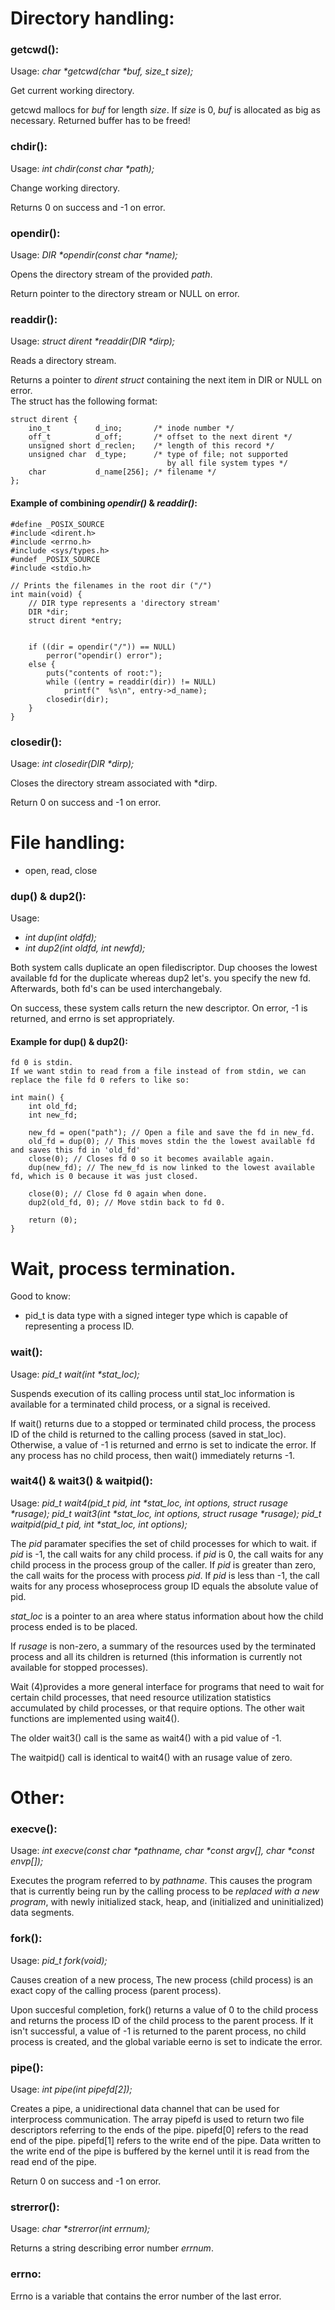 # Directory handling:
### getcwd():
Usage: _char *getcwd(char *buf, size_t size);_

Get current working directory.

getcwd mallocs for _buf_ for length _size_. If _size_ is 0, _buf_ is allocated as big as necessary. Returned buffer has to be freed!

### chdir():
Usage: _int chdir(const char *path);_

Change working directory.

Returns 0 on success and -1 on error.

### opendir():
Usage: _DIR *opendir(const char *name);_

Opens the directory stream of the provided _path_.

Return pointer to the directory stream or NULL on error.

### readdir():
Usage: _struct dirent *readdir(DIR *dirp);_

Reads a directory stream.

Returns a pointer to _dirent struct_ containing the next item in DIR or NULL on error.	 
The struct has the following format:
```
struct dirent {
    ino_t          d_ino;       /* inode number */
    off_t          d_off;       /* offset to the next dirent */
    unsigned short d_reclen;    /* length of this record */
    unsigned char  d_type;      /* type of file; not supported
                                   by all file system types */
    char           d_name[256]; /* filename */
};
```

#### Example of combining _opendir()_ & _readdir()_:
```
#define _POSIX_SOURCE
#include <dirent.h>
#include <errno.h>
#include <sys/types.h>
#undef _POSIX_SOURCE
#include <stdio.h>

// Prints the filenames in the root dir ("/")
int main(void) {
	// DIR type represents a 'directory stream'
	DIR *dir;
	struct dirent *entry;


	if ((dir = opendir("/")) == NULL)
		perror("opendir() error");
	else {
		puts("contents of root:");
		while ((entry = readdir(dir)) != NULL)
			printf("  %s\n", entry->d_name);
		closedir(dir);
	}
}
```

### closedir():
Usage: _int closedir(DIR *dirp);_

Closes the directory stream associated with \*dirp.

Return 0 on success and -1 on error.

# File handling:
- open, read, close

### dup() & dup2():
Usage:
- _int dup(int oldfd);_
- _int dup2(int oldfd, int newfd);_

Both system calls duplicate an open filediscriptor. 
Dup chooses the lowest available fd for the duplicate whereas dup2 let's. you specify the new fd. 
Afterwards, both fd's can be used interchangebaly. 

On success, these system calls return the new descriptor. On error, -1 is returned, and errno is set appropriately. 

#### Example for dup() & dup2():
```
fd 0 is stdin.
If we want stdin to read from a file instead of from stdin, we can replace the file fd 0 refers to like so:

int main() {
	int old_fd;
	int new_fd;

	new_fd = open("path"); // Open a file and save the fd in new_fd.
	old_fd = dup(0); // This moves stdin the the lowest available fd and saves this fd in 'old_fd'
	close(0); // Closes fd 0 so it becomes available again.
	dup(new_fd); // The new_fd is now linked to the lowest available fd, which is 0 because it was just closed. 
	
	close(0); // Close fd 0 again when done.
	dup2(old_fd, 0); // Move stdin back to fd 0.

	return (0);
}
```

# Wait, process termination.
Good to know:
- pid_t is data type with a signed integer type which is capable of representing a process ID.

### wait():
Usage: _pid_t wait(int *stat_loc);_

Suspends execution of its calling process until stat_loc information is available for a terminated child process, or a signal is received. 

If wait() returns due to a stopped or terminated child process, the process ID of the child is returned to the calling process (saved in stat_loc).  Otherwise, a value of -1 is returned and errno is set to indicate the error. If any process has no child process, then wait() immediately returns -1.

### wait4() & wait3() & waitpid():
Usage: 
_pid_t wait4(pid_t pid, int *stat_loc, int options, struct rusage *rusage);_
_pid_t wait3(int *stat_loc, int options, struct rusage *rusage);_
_pid_t waitpid(pid_t pid, int *stat_loc, int options);_

The _pid_ paramater specifies the set of child processes for which to wait. if _pid_ is -1, the call waits for any child process. if _pid_ is 0, the call waits for any child process in the process group of the caller. If _pid_ is greater than zero, the call waits for the process with process _pid_.  If _pid_ is less than -1, the call waits for any process whoseprocess group ID equals the absolute value of pid.

_stat_loc_ is a pointer to an area where status information about how the child process ended is to be placed.

If _rusage_ is non-zero, a summary of the resources used by the terminated process and all its children is returned (this information is currently not available for stopped processes).
     
Wait (4)provides a more general interface for programs that need to wait for certain child processes, that need resource utilization statistics accumulated by child processes, or that require options. The other wait functions are implemented using wait4().

The older wait3() call is the same as wait4() with a pid value of -1.

The waitpid() call is identical to wait4() with an rusage value of zero.

# Other:

### execve():
Usage: _int execve(const char *pathname, char *const argv[], char *const envp[]);_

Executes the program referred to by _pathname_.  This causes
the program that is currently being run by the calling process to be
*replaced with a new program*, with newly initialized stack, heap, and
(initialized and uninitialized) data segments.

### fork():
Usage: _pid_t fork(void);_

Causes creation of a new process, The new process (child process) is an exact copy of the calling process (parent process).

Upon succesful completion, fork() returns a value of 0 to the child process and returns the process ID of the child process to the parent process. If it isn't successful, a value of -1 is returned to the parent process, no child process is created, and the global variable eerno is set to indicate the error.

### pipe():
Usage: _int pipe(int pipefd[2]);_

Creates a pipe, a unidirectional data channel that can be used for interprocess communication. The array pipefd is used to return two file descriptors referring to the ends of the pipe. pipefd[0] refers to the read end of the pipe. pipefd[1] refers to the write end of the pipe. Data written to the write end of the pipe is buffered by the kernel until it is read from the read end of the pipe.

Return 0 on success and -1 on error.

### strerror():
Usage: _char *strerror(int errnum);_

Returns a string describing error number _errnum_.

### errno:
Errno is a variable that contains the error number of the last error.
